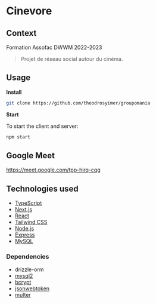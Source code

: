 # Cinevore

## Context

Formation Assofac DWWM 2022-2023
> Projet de réseau social autour du cinéma.

## Usage

**Install**

```sh
git clone https://github.com/theodrosyimer/groupomania
```

**Start**

To start the client and server:

```sh
npm start
```

## Google Meet

<https://meet.google.com/tpp-hirq-cqg>

## Technologies used

- [TypeScript](https://www.typescriptlang.org/)
- [Next.js](https://nextjs.org/)
- [React](https://reactjs.org/)
- [Tailwind CSS](https://tailwindcss.com/)
- [Node.js](https://nodejs.org/en/)
- [Express](https://expressjs.com/)
- [MySQL](https://www.mysql.com/)

### Dependencies

- drizzle-orm
- [mysql2](https://www.npmjs.com/package/mysql2)
- [bcrypt](https://www.npmjs.com/package/bcrypt)
- [jsonwebtoken](https://www.npmjs.com/package/jsonwebtoken)
- [multer](https://www.npmjs.com/package/multer)
